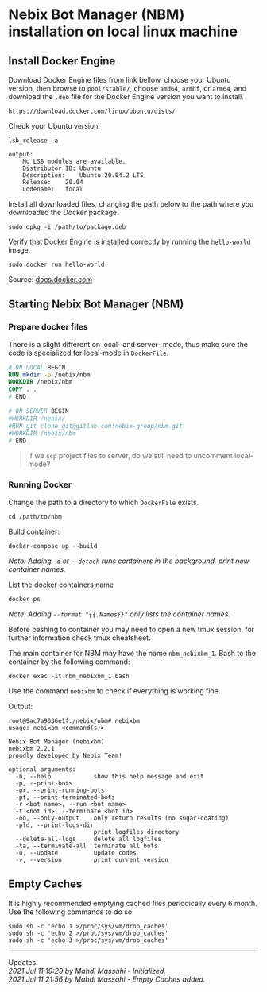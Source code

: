 # Nebix Bot Manager (NBM) installation on local linux machine

## Install Docker Engine  

Download Docker Engine files from link bellow, choose your Ubuntu version, then browse to `pool/stable/`, choose `amd64`, `armhf`, or `arm64`, and download the `.deb` file for the Docker Engine version you want to install.
```shell
https://download.docker.com/linux/ubuntu/dists/
````

Check your Ubuntu version:
```shell
lsb_release -a

output:
    No LSB modules are available.
    Distributor ID:	Ubuntu
    Description:	Ubuntu 20.04.2 LTS
    Release:	20.04
    Codename:	focal
```

Install all downloaded files, changing the path below to the path where you downloaded the Docker package.
```shell
sudo dpkg -i /path/to/package.deb
```

Verify that Docker Engine is installed correctly by running the `hello-world` image.
```shell
sudo docker run hello-world
```
Source: [docs.docker.com](https://docs.docker.com/engine/install/ubuntu/)

## Starting Nebix Bot Manager (NBM)

### Prepare docker files

There is a slight different on local- and server- mode, thus make sure the code is specialized for local-mode in `DockerFile`.

```dockerfile
# ON LOCAL BEGIN
RUN mkdir -p /nebix/nbm
WORKDIR /nebix/nbm
COPY . .
# END

# ON SERVER BEGIN
#WORKDIR /nebix/
#RUN git clone git@gitlab.com:nebix-group/nbm.git
#WORKDIR /nebix/nbm
# END
```

> If we `scp` project files to server, do we still need to uncomment local-mode?

### Running Docker

Change the path to a directory to which `DockerFile` exists.
```shell
cd /path/to/nbm
````
Build container:
```shell
docker-compose up --build
```
_Note: Adding `-d` or `--detach` runs containers in the background, print new container names._

List the docker containers name
```commandline
docker ps 
```
_Note: Adding `--format "{{.Names}}"` only lists the container names._

Before bashing to container you may need to open a new tmux session. for further information check tmux cheatsheet.

The main container for NBM may have the name `nbm_nebixbm_1`. Bash to the container by the following command:
```commandline
docker exec -it nbm_nebixbm_1 bash
```
Use the command `nebixbm` to check if everything is working fine.

Output:
```commandline
root@9ac7a9036e1f:/nebix/nbm# nebixbm
usage: nebixbm <command(s)>

Nebix Bot Manager (nebixbm)
nebixbm 2.2.1
proudly developed by Nebix Team!

optional arguments:
  -h, --help            show this help message and exit
  -p, --print-bots
  -pr, --print-running-bots
  -pt, --print-terminated-bots
  -r <bot name>, --run <bot name>
  -t <bot id>, --terminate <bot id>
  -oo, --only-output    only return results (no sugar-coating)
  -pld, --print-logs-dir
                        print logfiles directory
  --delete-all-logs     delete all logfiles
  -ta, --terminate-all  terminate all bots
  -u, --update          update codes
  -v, --version         print current version
```

## Empty Caches
It is highly recommended emptying cached files periodically every 6 month.
Use the following commands to do so.
```commandline
sudo sh -c 'echo 1 >/proc/sys/vm/drop_caches'
sudo sh -c 'echo 2 >/proc/sys/vm/drop_caches'
sudo sh -c 'echo 3 >/proc/sys/vm/drop_caches'
```
_____
Updates:  
_2021 Jul 11 19:29 by Mahdi Massahi - Initialized._  
_2021 Jul 11 21:56 by Mahdi Massahi - Empty Caches added._